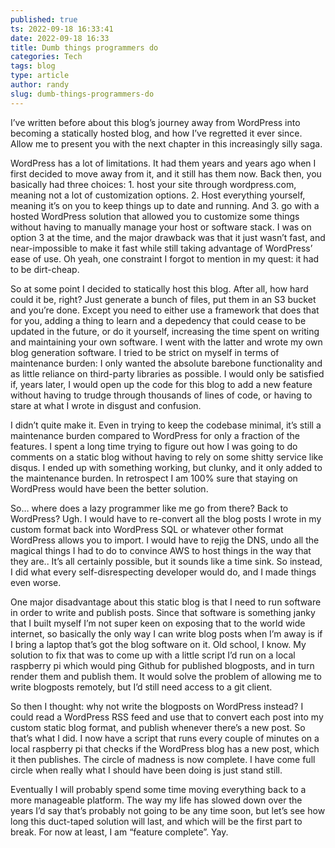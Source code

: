 ```yaml
---
published: true
ts: 2022-09-18 16:33:41
date: 2022-09-18 16:33
title: Dumb things programmers do
categories: Tech
tags: blog
type: article
author: randy
slug: dumb-things-programmers-do
---
```

<p>I&#8217;ve written before about this blog&#8217;s journey away from WordPress into becoming a statically hosted blog, and how I&#8217;ve regretted it ever since. Allow me to present you with the next chapter in this increasingly silly saga.</p>



<p>WordPress has a lot of limitations. It had them years and years ago when I first decided to move away from it, and it still has them now. Back then, you basically had three choices: 1. host your site through wordpress.com, meaning not a lot of customization options. 2. Host everything yourself, meaning it&#8217;s on you to keep things up to date and running. And 3. go with a hosted WordPress solution that allowed you to customize some things without having to manually manage your host or software stack. I was on option 3 at the time, and the major drawback was that it just wasn&#8217;t fast, and near-impossible to make it fast while still taking advantage of WordPress&#8217; ease of use. Oh yeah, one constraint I forgot to mention in my quest: it had to be dirt-cheap.</p>



<p>So at some point I decided to statically host this blog. After all, how hard could it be, right? Just generate a bunch of files, put them in an S3 bucket and you&#8217;re done. Except you need to either use a framework that does that for you, adding a thing to learn and a depedency that could cease to be updated in the future, or do it yourself, increasing the time spent on writing and maintaining your own software. I went with the latter and wrote my own blog generation software. I tried to be strict on myself in terms of maintenance burden: I only wanted the absolute barebone functionality and as little reliance on third-party libraries as possible. I would only be satisfied if, years later, I would open up the code for this blog to add a new feature without having to trudge through thousands of lines of code, or having to stare at what I wrote in disgust and confusion.</p>



<p>I didn&#8217;t quite make it. Even in trying to keep the codebase minimal, it&#8217;s still a maintenance burden compared to WordPress for only a fraction of the features. I spent a long time trying to figure out how I was going to do comments on a static blog without having to rely on some shitty service like disqus. I ended up with something working, but clunky, and it only added to the maintenance burden. In retrospect I am 100% sure that staying on WordPress would have been the better solution.</p>



<p>So&#8230; where does a lazy programmer like me go from there? Back to WordPress? Ugh. I would have to re-convert all the blog posts I wrote in my custom format back into WordPress SQL or whatever other format WordPress allows you to import. I would have to rejig the DNS, undo all the magical things I had to do to convince AWS to host things in the way that they are.. It&#8217;s all certainly possible, but it sounds like a time sink. So instead, I did what every self-disrespecting developer would do, and I made things even worse.</p>



<p>One major disadvantage about this static blog is that I need to run software in order to write and publish posts. Since that software is something janky that I built myself I&#8217;m not super keen on exposing that to the world wide internet, so basically the only way I can write blog posts when I&#8217;m away is if I bring a laptop that&#8217;s got the blog software on it. Old school, I know. My solution to fix that was to come up with a little script I&#8217;d run on a local raspberry pi which would ping Github for published blogposts, and in turn render them and publish them. It would solve the problem of allowing me to write blogposts remotely, but I&#8217;d still need access to a git client.</p>



<p>So then I thought: why not write the blogposts on WordPress instead? I could read a WordPress RSS feed and use that to convert each post into my custom static blog format, and publish whenever there&#8217;s a new post. So that&#8217;s what I did. I now have a script that runs every couple of minutes on a local raspberry pi that checks if the WordPress blog has a new post, which it then publishes. The circle of madness is now complete. I have come full circle when really what I should have been doing is just stand still.</p>



<p>Eventually I will probably spend some time moving everything back to a more manageable platform. The way my life has slowed down over the years I&#8217;d say that&#8217;s probably not going to be any time soon, but let&#8217;s see how long this duct-taped solution will last, and which will be the first part to break. For now at least, I am &#8220;feature complete&#8221;. Yay. </p>